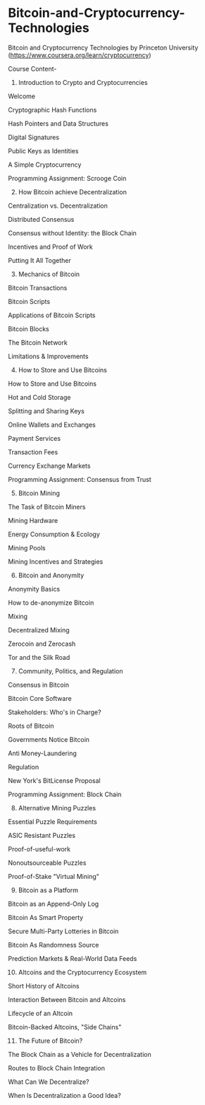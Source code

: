 # Bitcoin-and-Cryptocurrency-Technologies
Bitcoin and Cryptocurrency Technologies by Princeton University (https://www.coursera.org/learn/cryptocurrency)

Course Content-

1. Introduction to Crypto and Cryptocurrencies

Welcome

Cryptographic Hash Functions

Hash Pointers and Data Structures

Digital Signatures

Public Keys as Identities

A Simple Cryptocurrency

Programming Assignment: Scrooge Coin



2. How Bitcoin achieve Decentralization

Centralization vs. Decentralization

Distributed Consensus

Consensus without Identity: the Block Chain

Incentives and Proof of Work

Putting It All Together


3. Mechanics of Bitcoin

Bitcoin Transactions

Bitcoin Scripts

Applications of Bitcoin Scripts

Bitcoin Blocks

The Bitcoin Network

Limitations & Improvements


4. How to Store and Use Bitcoins

How to Store and Use Bitcoins

Hot and Cold Storage

Splitting and Sharing Keys

Online Wallets and Exchanges

Payment Services

Transaction Fees

Currency Exchange Markets

Programming Assignment: Consensus from Trust



5. Bitcoin Mining

The Task of Bitcoin Miners

Mining Hardware

Energy Consumption & Ecology

Mining Pools

Mining Incentives and Strategies


6. Bitcoin and Anonymity

Anonymity Basics

How to de-anonymize Bitcoin

Mixing

Decentralized Mixing

Zerocoin and Zerocash

Tor and the Silk Road


7. Community, Politics, and Regulation

Consensus in Bitcoin

Bitcoin Core Software

Stakeholders: Who's in Charge?

Roots of Bitcoin

Governments Notice Bitcoin

Anti Money-Laundering

Regulation

New York's BitLicense Proposal

Programming Assignment: Block Chain


8. Alternative Mining Puzzles

Essential Puzzle Requirements

ASIC Resistant Puzzles

Proof-of-useful-work

Nonoutsourceable Puzzles

Proof-of-Stake "Virtual Mining"


9. Bitcoin as a Platform

Bitcoin as an Append-Only Log

Bitcoin As Smart Property

Secure Multi-Party Lotteries in Bitcoin

Bitcoin As Randomness Source

Prediction Markets & Real-World Data Feeds


10. Altcoins and the Cryptocurrency Ecosystem

Short History of Altcoins

Interaction Between Bitcoin and Altcoins

Lifecycle of an Altcoin

Bitcoin-Backed Altcoins, "Side Chains"



11. The Future of Bitcoin?

The Block Chain as a Vehicle for Decentralization

Routes to Block Chain Integration

What Can We Decentralize?

When Is Decentralization a Good Idea?





